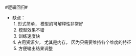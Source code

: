 #逻辑回归#   
- 缺点：  
  1. 形式简单， 模型的可解释性非常好  
  2. 模型效果不错  
  3. 训练速度快  
  4.  占用资源少， 尤其是内存， 因为只需要维持各个维度的特征    
  5. 方便输出结果调整  

 
